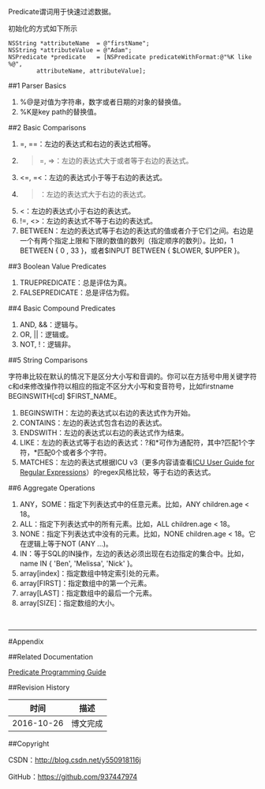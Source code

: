 Predicate谓词用于快速过滤数据。

初始化的方式如下所示

```objc
NSString *attributeName  = @"firstName";
NSString *attributeValue = @"Adam";
NSPredicate *predicate   = [NSPredicate predicateWithFormat:@"%K like %@",
        attributeName, attributeValue];
```

##1 Parser Basics

1. %@是对值为字符串，数字或者日期的对象的替换值。
2. %K是key path的替换值。

##2 Basic Comparisons

1. =, ==：左边的表达式和右边的表达式相等。
2. >=, =>：左边的表达式大于或者等于右边的表达式。
3. <=, =<：左边的表达式小于等于右边的表达式。
4. >：左边的表达式大于右边的表达式。
5. <：左边的表达式小于右边的表达式。
6. !=, <>：左边的表达式不等于右边的表达式。
7. BETWEEN：左边的表达式等于右边的表达式的值或者介于它们之间。右边是一个有两个指定上限和下限的数值的数列（指定顺序的数列）。比如，1 BETWEEN { 0 , 33 }，或者$INPUT BETWEEN { $LOWER, $UPPER }。

##3 Boolean Value Predicates

1. TRUEPREDICATE：总是评估为真。
2. FALSEPREDICATE：总是评估为假。

##4 Basic Compound Predicates

1. AND, &&：逻辑与。
2. OR, ||：逻辑或。
3. NOT, !：逻辑非。

##5 String Comparisons

字符串比较在默认的情况下是区分大小写和音调的。你可以在方括号中用关键字符c和d来修改操作符以相应的指定不区分大小写和变音符号，比如firstname BEGINSWITH[cd] $FIRST_NAME。

1. BEGINSWITH：左边的表达式以右边的表达式作为开始。
2. CONTAINS：左边的表达式包含右边的表达式。
3. ENDSWITH：左边的表达式以右边的表达式作为结束。
4. LIKE：左边的表达式等于右边的表达式：?和*可作为通配符，其中?匹配1个字符，*匹配0个或者多个字符。
5. MATCHES：左边的表达式根据ICU v3（更多内容请查看[ICU User Guide for Regular Expressions](http://userguide.icu-project.org/strings/regexp)）的regex风格比较，等于右边的表达式。

##6 Aggregate Operations

1. ANY，SOME：指定下列表达式中的任意元素。比如，ANY children.age < 18。
2. ALL：指定下列表达式中的所有元素。比如，ALL children.age < 18。
3. NONE：指定下列表达式中没有的元素。比如，NONE children.age < 18。它在逻辑上等于NOT (ANY ...)。
4. IN：等于SQL的IN操作，左边的表达必须出现在右边指定的集合中。比如，name IN { 'Ben', 'Melissa', 'Nick' }。
5. array[index]：指定数组中特定索引处的元素。
6. array[FIRST]：指定数组中的第一个元素。
7. array[LAST]：指定数组中的最后一个元素。
8. array[SIZE]：指定数组的大小。

&#160;

----------

#Appendix

##Related Documentation

[Predicate Programming Guide](https://developer.apple.com/library/content/documentation/Cocoa/Conceptual/Predicates/AdditionalChapters/Introduction.html)

##Revision History

| 时间 | 描述 |
| ---- | ---- |
| 2016-10-26 | 博文完成 |

##Copyright

CSDN：http://blog.csdn.net/y550918116j

GitHub：https://github.com/937447974